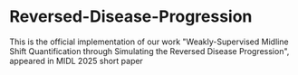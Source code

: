 # Reversed-Disease-Progression
This is the official implementation of our work "Weakly-Supervised Midline Shift Quantification through Simulating the Reversed Disease Progression", appeared in MIDL 2025 short paper
